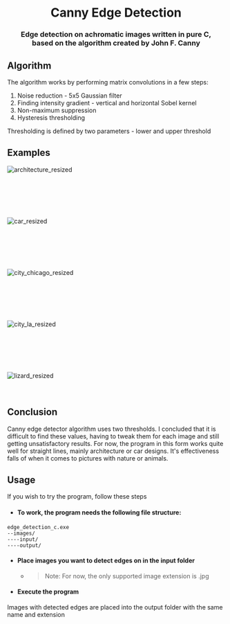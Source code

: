 <h1 align="center">
  Canny Edge Detection
</h1>

<h3 align="center">
  Edge detection on achromatic images written in pure C, <br>based on the algorithm created by John F. Canny
  <br>
</h3>

## Algorithm
The algorithm works by performing matrix convolutions in a few steps:
1. Noise reduction - 5x5 Gaussian filter
2. Finding intensity gradient - vertical and horizontal Sobel kernel
3. Non-maximum suppression
4. Hysteresis thresholding

Thresholding is defined by two parameters - lower and upper threshold

## Examples
![architecture_resized](https://user-images.githubusercontent.com/81694867/162588031-8975bd22-8b93-4b67-8842-d880e8b5615f.png)
<br><br><br><br><br><br><br>
![car_resized](https://user-images.githubusercontent.com/81694867/162588034-1f6fca1a-81ee-4995-a949-cf2d47d4a3b2.png)
<br><br><br><br><br><br><br>
![city_chicago_resized](https://user-images.githubusercontent.com/81694867/162588035-5e72a4a7-5da7-457b-a03e-71afb991348a.png)
<br><br><br><br><br><br><br>
![city_la_resized](https://user-images.githubusercontent.com/81694867/162588038-4ba5fb1d-1e49-4086-a0d4-85cae1ef56e0.png)
<br><br><br><br><br><br><br>
![lizard_resized](https://user-images.githubusercontent.com/81694867/162588039-6f953263-ac62-4459-bfc8-554629b146a5.png)
<br><br><br>

## Conclusion
Canny edge detector algorithm uses two thresholds. I concluded that it is difficult to find these values, having to tweak them for each image and still getting unsatisfactory results.
For now, the program in this form works quite well for straight lines, mainly architecture or car designs. It's effectiveness falls of when it comes to pictures with nature or animals.

## Usage
If you wish to try the program, follow these steps
- #### To work, the program needs the following file structure:
```
edge_detection_c.exe
--images/
----input/
----output/
```
- #### Place images you want to detect edges on in the input folder
  - > Note: For now, the only supported image extension is .jpg

- #### Execute the program
Images with detected edges are placed into the output folder with the same name and extension
